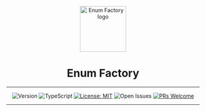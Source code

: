 <p style="text-align: center">
 <img src="https://i.postimg.cc/HnHxn1Sd/Enum-factory-logo.png" height="120" alt="Enum Factory logo"/>
</p>
<h1 style="text-align: center">Enum Factory</h1>

<hr />

<div style="text-align: center" align="center">

![Version](https://img.shields.io/npm/v/@ivadey/enum-factory)
![TypeScript](https://img.shields.io/npm/types/@ivadey/enum-factory)
[![License: MIT](https://img.shields.io/badge/license-MIT-green)](./LICENSE)
![Open Issues](https://img.shields.io/github/issues/IvaDey/enum-factory)
[![PRs Welcome](https://img.shields.io/badge/PRs-welcome-brightgreen)](CONTRIBUTING.md)

</div>

<hr />

